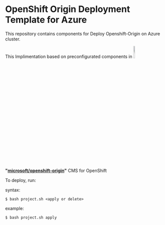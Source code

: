 # OpenShift Origin Deployment Template for Azure

This repository contains components for Deploy Openshift-Origin on Azure cluster. 

This Implimentation based on preconfigurated components in 
<img src="https://i1.wp.com/blog.openshift.com/wp-content/uploads/redhatopenshift.png?w=1376&ssl=1" alt="Thunder" width="10%"/> **"[microsoft/openshift-origin](https://github.com/microsoft/openshift-origin)"** CMS for OpenShift

To deploy, run:

syntax:
```
$ bash project.sh <apply or delete> 
```
example:
```
$ bash project.sh apply
```